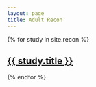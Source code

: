 ```yaml
---
layout: page
title: Adult Recon
---
```


<article class="page">
  {% for study in site.recon %}
  <a href="{{ site.baseurl }}{{ study.url }}">
    <article class="post box">
      <h2 class="post-title">
          {{ study.title }}
      </h2>
    </article>
  </a>
  {% endfor %}
</article>
